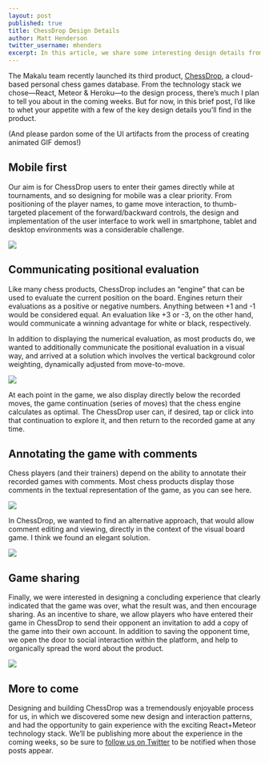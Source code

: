 ```yaml
---
layout: post
published: true
title: ChessDrop Design Details
author: Matt Henderson
twitter_username: mhenders
excerpt: In this article, we share some interesting design details from our latest product, ChessDrop.
---
```


[1]: http://chessdrop.com
[2]: http://files.dafacto.com/uploads/2015-09-23-devices-collage.png
[3]: http://files.dafacto.com/uploads/2015-09-23-background.gif
[4]: http://files.dafacto.com/uploads/2015-09-23-hiarcs.png
[5]: http://files.dafacto.com/uploads/2015-09-23-comments.gif
[6]: http://files.dafacto.com/uploads/2015-09-23-end-of-game.gif

The Makalu team recently launched its third product, [ChessDrop][1], a cloud-based personal chess games database. From the technology stack we chose—React, Meteor & Heroku—to the design process, there’s much I plan to tell you about in the coming weeks. But for now, in this brief post, I’d like to whet your appetite with a few of the key design details you’ll find in the product.

(And please pardon some of the UI artifacts from the process of creating animated GIF demos!)

## Mobile first

Our aim is for ChessDrop users to enter their games directly while at tournaments, and so designing for mobile was a clear priority. From positioning of the player names, to game move interaction, to thumb-targeted placement of the forward/backward controls, the design and implementation of the user interface to work well in smartphone, tablet and desktop environments was a considerable challenge.

![][2]

## Communicating positional evaluation

Like many chess products, ChessDrop includes an “engine” that can be used to evaluate the current position on the board. Engines return their evaluations as a positive or negative numbers. Anything between +1 and -1 would be considered equal. An evaluation like +3 or -3, on the other hand, would communicate a winning advantage for white or black, respectively.

In addition to displaying the numerical evaluation, as most products do, we wanted to additionally communicate the positional evaluation in a visual way, and arrived at a solution which involves the vertical background color weighting, dynamically adjusted from move-to-move.

![][3]

At each point in the game, we also display directly below the recorded moves, the game continuation (series of moves) that the chess engine calculates as optimal. The ChessDrop user can, if desired, tap or click into that continuation to explore it, and then return to the recorded game at any time.

## Annotating the game with comments

Chess players (and their trainers) depend on the ability to annotate their recorded games with comments. Most chess products display those comments in the textual representation of the game, as you can see here.

![][4]

In ChessDrop, we wanted to find an alternative approach, that would allow comment editing and viewing, directly in the context of the visual board game. I think we found an elegant solution.

![][5]

## Game sharing

Finally, we were interested in designing a concluding experience that clearly indicated that the game was over, what the result was, and then encourage sharing. As an incentive to share, we allow players who have entered their game in ChessDrop to send their opponent an invitation to add a copy of the game into their own account. In addition to saving the opponent time, we open the door to social interaction within the platform, and help to organically spread the word about the product.

![][6]


## More to come

Designing and building ChessDrop was a tremendously enjoyable process for us, in which we discovered some new design and interaction patterns, and had the opportunity to gain experience with the exciting React+Meteor technology stack. We’ll be publishing more  about the experience in the coming weeks, so be sure to [follow us on Twitter](http://twitter.com/makalu) to be notified when those posts appear.

